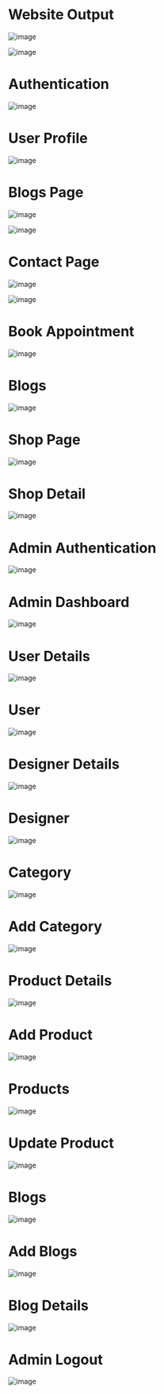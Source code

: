 <h1>Website Output</h1>

![image](https://github.com/user-attachments/assets/cd2ff498-2f5d-48e7-bedc-0d954f465e16)

![image](https://github.com/user-attachments/assets/4e09388d-91ec-4903-9e26-7d3d46698557)

<h1>Authentication</h1>

![image](https://github.com/user-attachments/assets/717c46c0-67c7-485e-a03b-bb040f122841)

<h1>User Profile</h1>

![image](https://github.com/user-attachments/assets/da857296-dd9c-45e2-80fe-c9d2f35910d5)

<h1>Blogs Page</h1>

![image](https://github.com/user-attachments/assets/40e9fb0d-5a39-4d25-9f06-7dc929f86bf4)


![image](https://github.com/user-attachments/assets/b65700f7-5d02-4b52-bcee-b270a7bad51d)

<h1>Contact Page</h1>

![image](https://github.com/user-attachments/assets/331dc116-bfc8-45e2-8884-b80735da91bd)


![image](https://github.com/user-attachments/assets/0bac0eee-9bfd-4ac4-a69d-dedaf1a5f99a)

<h1>Book Appointment</h1>

![image](https://github.com/user-attachments/assets/5b8bc9fd-222a-40e8-b45b-957cfc9af5be)

<h1>Blogs </h1>

![image](https://github.com/user-attachments/assets/f8ff04aa-1077-4ae1-945d-986262338e21)

<h1>Shop Page</h1>

![image](https://github.com/user-attachments/assets/35a3a6cb-7533-4811-b405-8f5b570dbaab)

<h1>Shop Detail</h1>

![image](https://github.com/user-attachments/assets/db692396-2f9b-438f-8655-6e4a6381726f)

<h1>Admin Authentication</h1>

![image](https://github.com/user-attachments/assets/2746d367-6645-4e18-9d91-dc6109039c18)

<h1>Admin Dashboard</h1>

![image](https://github.com/user-attachments/assets/10903235-808a-442f-8414-607b44ddabb3)

<h1>User Details</h1>

![image](https://github.com/user-attachments/assets/53168b68-0942-48cd-83ff-e01c64eba47c)

<h1>User </h1>

![image](https://github.com/user-attachments/assets/7a3aa032-4f9f-4166-b25c-0389d878fff2)

<h1>Designer Details</h1>

![image](https://github.com/user-attachments/assets/314b389b-53ed-4dc9-9012-8891159335f0)

<h1>Designer</h1>

![image](https://github.com/user-attachments/assets/f85d5145-a3b8-49bc-bec5-87cc9eb0e308)

<h1>Category</h1>

![image](https://github.com/user-attachments/assets/eb170f1e-73ed-4c1d-8805-cf0a3120149d)

<h1>Add Category</h1>

![image](https://github.com/user-attachments/assets/33b8cf64-7b7b-4961-b6fb-87108c8e93db)

<h1>Product Details</h1>

![image](https://github.com/user-attachments/assets/6847d9d5-8f82-4c42-b36d-13c36a7e3583)

<h1>Add Product</h1>

![image](https://github.com/user-attachments/assets/a3aa5643-373f-4e45-918d-050e5c68cf04)

<h1>Products</h1>

![image](https://github.com/user-attachments/assets/57195caa-6218-438c-b5db-27c73fd558de)

<h1>Update Product</h1>

![image](https://github.com/user-attachments/assets/dc7ee2dd-ec35-4f29-8e76-f08643fd4c14)

<h1>Blogs</h1>

![image](https://github.com/user-attachments/assets/6a662fdd-23f3-4a51-8625-7aaee626365f)

<h1>Add Blogs</h1>

![image](https://github.com/user-attachments/assets/67eafe99-213e-460e-a0bd-cf4aa65629af)

<h1>Blog Details</h1>

![image](https://github.com/user-attachments/assets/140f7516-f0c0-4beb-bf64-d219d7e0bd76)

<h1>Admin Logout</h1>

![image](https://github.com/user-attachments/assets/a10fa90a-18f9-4266-9259-fa838262d49a)


